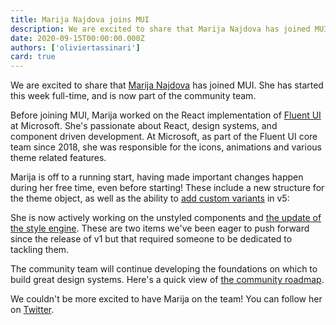 ```yaml
---
title: Marija Najdova joins MUI
description: We are excited to share that Marija Najdova has joined MUI. She has started this week full-time and is now part of the community team.
date: 2020-09-15T00:00:00.000Z
authors: ['oliviertassinari']
card: true
---
```


We are excited to share that [Marija Najdova](https://twitter.com/marijanajdova) has joined MUI. She has started this week full-time, and is now part of the community team.

Before joining MUI, Marija worked on the React implementation of [Fluent UI](https://www.microsoft.com/design/fluent/) at Microsoft. She's passionate about React, design systems, and component driven development. At Microsoft, as part of the Fluent UI core team since 2018, she was responsible for the icons, animations and various theme related features.

Marija is off to a running start, having made important changes happen during her free time, even before starting! These include a new structure for the theme object, as well as the ability to [add custom variants](https://mui.com/customization/theme-components/#adding-new-component-variants) in v5:

She is now actively working on the unstyled components and [the update of the style engine](https://github.com/mui/mui/issues/22342). These are two items we've been eager to push forward since the release of v1 but that required someone to be dedicated to tackling them.

The community team will continue developing the foundations on which to build great design systems. Here's a quick view of [the community roadmap](https://github.com/mui/mui/projects/25).

We couldn't be more excited to have Marija on the team! You can follow her on [Twitter](https://twitter.com/marijanajdova).
